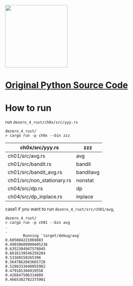 [<img src="https://raw.githubusercontent.com/oreilly-japan/deep-learning-from-scratch-4/images/deep-learning-from-scratch-4.png" width="200px">](https://www.oreilly.co.jp/books/9784873117584/)

# [Original Python Source Code](https://github.com/oreilly-japan/deep-learning-from-scratch-4)

# How to run

run `dezero_4_rust/ch0x/src/yyy.rs`
```
dezero_4_rust/
> cargo run -p ch0x --bin zzz
```

| ch0x/src/yyy.rs | zzz |
| - | - |
| ch01/src/avg.rs | avg |
| ch01/src/bandit.rs | bandit |
| ch01/src/bandit_avg.rs | banditavg |
| ch01/src/non_stationary.rs | nonstat |
| ch04/src/dp.rs | dp |
| ch04/src/dp_inplace.rs | inplace |

case1
if you want to run `dezero_4_rust/src/ch01/avg`,

```
dezero_4_rust/
> cargo run -p ch01 --bin avg
.
.
		Running `target/debug/avg`
0.605084221069883
0.49038689909405236
0.6352384947578045
0.6616139546256204
0.53160150265396
0.5647862043665728
0.5288333640055982
0.479101304919558
0.426847506314089
0.4665302782375901
```


